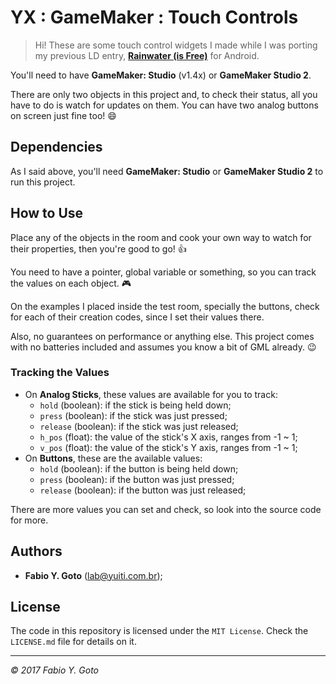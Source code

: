 YX : GameMaker : Touch Controls
===============================

> Hi! These are some touch control widgets I made while I was porting my previous LD entry, **[Rainwater (is Free)](http://ludumdare.com/compo/ludum-dare-37/?action=preview&uid=50909)** for Android.

You'll need to have **GameMaker: Studio** (v1.4x) or **GameMaker Studio 2**.

There are only two objects in this project and, to check their status, all you have to do is watch for updates on them. You can have two analog buttons on screen just fine too! :smile:

## Dependencies

As I said above, you'll need **GameMaker: Studio** or **GameMaker Studio 2** to run this project.

## How to Use

Place any of the objects in the room and cook your own way to watch for their properties, then you're good to go! :+1:

You need to have a pointer, global variable or something, so you can track the values on each object. :video_game:

On the examples I placed inside the test room, specially the buttons, check for each of their creation codes, since I set their values there.

Also, no guarantees on performance or anything else. This project comes with no batteries included and assumes you know a bit of GML already. :wink:

### Tracking the Values

- On **Analog Sticks**, these values are available for you to track:
	- `hold` (boolean): if the stick is being held down;
	- `press` (boolean): if the stick was just pressed;
	- `release` (boolean): if the stick was just released;
	- `h_pos` (float): the value of the stick's X axis, ranges from -1 ~ 1;
	- `v_pos` (float): the value of the stick's Y axis, ranges from -1 ~ 1; 
- On **Buttons**, these are the available values:
	- `hold` (boolean): if the button is being held down;
	- `press` (boolean): if the button was just pressed;
	- `release` (boolean): if the button was just released;

There are more values you can set and check, so look into the source code for more.

## Authors

- **Fabio Y. Goto** ([lab@yuiti.com.br][mailto01]);

## License

The code in this repository is licensed under the `MIT License`. Check the `LICENSE.md` file for details on it.

-----

_© 2017 Fabio Y. Goto_

[\\]: ======================================================================

[mailto01]: mailto:lab@yuiti.com.br

[\\]: ======================================================================

